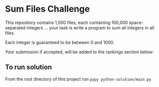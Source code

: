 # Sum Files Challenge

This repository contains 1,000 files, each containing 100,000 space-separated integers ... your task is write a program to sum all integers in all files.

Each integer is guaranteed to be between 0 and 1000.

Your submission if accepted, will be added to the rankings section below:

## To run solution
From the root directory of this project run `pypy python-solution/main.py`

